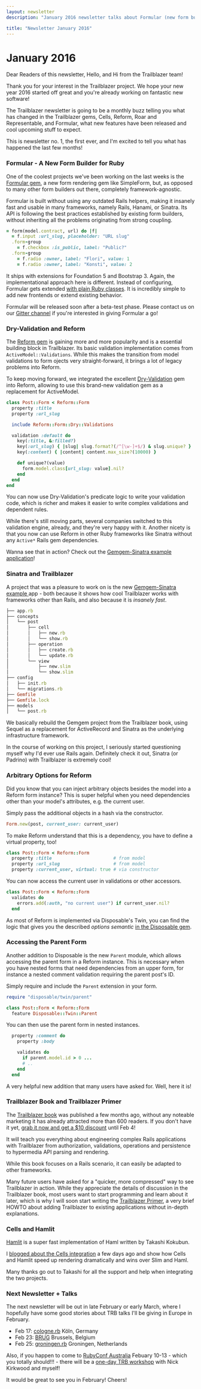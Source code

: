 ```yaml
---
layout: newsletter
description: "January 2016 newsletter talks about Formular (new form builder for Ruby), dry-validation in Reform, Sinatra/TRB, cool but unknown features in Reform and upcoming talks in Europe and Australia."

title: "Newsletter January 2016"
---
```


# January 2016

Dear Readers of this newsletter,
Hello, and Hi from the Trailblazer team!

Thank you for your interest in the Trailblazer project. We hope your new year 2016 started off great and you're already working on fantastic new software!

The Trailblazer newsletter is going to be a monthly buzz telling you what has changed in the Trailblazer gems, Cells, Reform, Roar and Representable, and Formular, what new features have been released and cool upcoming stuff to expect.

This is newsletter no. 1, the first ever, and I'm excited to tell you what has happened the last few months!

### Formular - A New Form Builder for Ruby

One of the coolest projects we've been working on the last weeks is the [Formular gem](https://github.com/apotonick/formular), a new form rendering gem like SimpleForm, but, as opposed to many other form builders out there, completely framework-agnostic.

Formular is built without using any outdated Rails helpers, making it insanely fast and usable in many frameworks, namely Rails, Hanami, or Sinatra. Its API is following the best practices established by existing form builders, without inheriting all the problems originating from strong coupling.

```ruby
= form(model.contract, url) do |f|
  = f.input :url_slug, placeholder: "URL slug"
  .form-group
    = f.checkbox :is_public, label: "Public?"
  .form-group
    = f.radio :owner, label: "Flori", value: 1
    = f.radio :owner, label: "Konsti", value: 2
```

It ships with extensions for Foundation 5 and Bootstrap 3. Again, the implementational approach here is different. Instead of configuring, Formular gets extended [with plain Ruby classes](https://github.com/apotonick/formular/blob/210461c543c63634ddeb69b2db9c326cd0c920da/lib/formular/frontend/bootstrap3.rb). It is incredibly simple to add new frontends or extend existing behavior.

Formular will be released soon after a beta-test phase. Please contact us on our [Gitter channel](http://gitter.im/trailblazer/chat) if you're interested in giving Formular a go!

### Dry-Validation and Reform

The [Reform gem](https://github.com/apotonick/reform) is gaining more and more popularity and is a essential building block in Trailblazer. Its basic validation implementation comes from `ActiveModel::Validations`. While this makes the transition from model validations to form ojects very straight-forward, it brings a lot of legacy problems into Reform.

To keep moving forward, we integrated the excellent [Dry-Validation](https://github.com/dryrb/dry-validation) gem into Reform, allowing to use this brand-new validation gem as a replacement for ActiveModel.

```ruby
class Post::Form < Reform::Form
  property :title
  property :url_slug

  include Reform::Form::Dry::Validations

  validation :default do
    key(:title, &:filled?)
    key(:url_slug) { |slug| slug.format?(/^[\w-]+$/) & slug.unique? }
    key(:content) { |content| content.max_size?(10000) }

    def unique?(value)
      form.model.class[url_slug: value].nil?
    end
  end
end
```

You can now use Dry-Validation's predicate logic to write your validation code, which is richer and makes it easier to write complex validations and dependent rules.

While there's still moving parts, several companies switched to this validation engine, already, and they're very happy with it. Another nicety is that you now can use Reform in other Ruby frameworks like Sinatra without any `Active*` Rails gem dependencies.

Wanna see that in action? Check out the [Gemgem-Sinatra example application](https://github.com/apotonick/gemgem-sinatra/blob/1cfc38533e3cbf7be380d7afacd6c5580cb18614/concepts/post/operation/create.rb#L11)!

### Sinatra and Trailblazer

A project that was a pleasure to work on is the new [Gemgem-Sinatra example ](https://github.com/apotonick/gemgem-sinatra) app - both because it shows how cool Trailblazer works with frameworks other than Rails, and also because it is *insanely fast*.

```ruby
├── app.rb
├── concepts
│   └── post
│       ├── cell
│       │   ├── new.rb
│       │   └── show.rb
│       ├── operation
│       │   ├── create.rb
│       │   └── update.rb
│       └── view
│           ├── new.slim
│           └── show.slim
├── config
│   ├── init.rb
│   └── migrations.rb
├── Gemfile
├── Gemfile.lock
├── models
│   └── post.rb
```

We basically rebuild the Gemgem project from the Trailblazer book, using Sequel as a replacement for ActiveRecord and Sinatra as the underlying infrastructure framework.

In the course of working on this project, I seriously started questioning myself why I'd ever use Rails again. Definitely check it out, Sinatra (or Padrino) with Trailblazer is extremely cool!

### Arbitrary Options for Reform

Did you know that you can inject arbitrary objects besides the model into a Reform form instance? This is super helpful when you need dependencies other than your model's attributes, e.g. the current user.

Simply pass the additional objects in a hash via the constructor.

```ruby
Form.new(post, current_user: current_user)
```

To make Reform understand that this is a dependency, you have to define a virtual property, too!

```ruby
class Post::Form < Reform::Form
  property :title                       # from model
  property :url_slug                    # from model
  property :current_user, virtual: true # via constructor
```

You can now access the current user in validations or other accessors.

```ruby
class Post::Form < Reform::Form
  validates do
    errors.add(:auth, "no current user") if current_user.nil?
  end
```

As most of Reform is implemented via Disposable's Twin, you can find the logic that gives you the described _options semantic_ [in the Disposable gem](https://github.com/apotonick/disposable/blob/3270bd16b0105cc48eb5c414f94b0003e04e78ac/lib/disposable/twin/setup.rb#L27).

### Accessing the Parent Form

Another addition to Disposable is the new `Parent` module, which allows accessing the parent form in a Reform instance. This is necessary when you have nested forms that need dependencies from an upper form, for instance a nested comment validation requiring the parent post's ID.

Simply require and include the `Parent` extension in your form.

```ruby
require "disposable/twin/parent"

class Post::Form < Reform::Form
  feature Disposable::Twin::Parent
```

You can then use the parent form in nested instances.

```ruby
  property :comment do
    property :body

    validates do
      if parent.model.id > 0 ...
      # ..
    end
  end
```

A very helpful new addition that many users have asked for. Well, here it is!

### Trailblazer Book and Trailblazer Primer

The [Trailblazer book](http://trailblazer.to/books/trailblazer) was published a few months ago, without any noteable marketing it has already attracted more than 600 readers. If you don't have it yet, [grab it now and get a $10 discount](http://leanpub.com/trailblazer/c/EPIgtwW2WG0z) until Feb 4!

It will teach you everything about engineering complex Rails applications with Trailblazer from authorization, validations, operations and persistence to hypermedia API parsing and rendering.

While this book focuses on a Rails scenario, it can easily be adapted to other frameworks.

Many future users have asked for a "quicker, more compressed" way to see Trailblazer in action. While they appreciate the details of discussion in the Trailblazer book, most users want to start programming and learn about it later, which is why I will soon start writing the [Trailblazer Primer](http://trailblazer.to/books/trailblazer-primer), a very brief HOWTO about adding Trailblazer to existing applications without in-depth explanations.

### Cells and Hamlit

[Hamlit](https://github.com/k0kubun/hamlit) is a super fast implementation of Haml written by Takashi Kokubun.

I [blogged about the Cells integration](http://nicksda.apotomo.de/2016/01/cells-hamlit-the-fastest-view-engine-around/) a few days ago and show how Cells and Hamlit speed up rendering dramatically and wins over Slim and Haml.

Many thanks go out to Takashi for all the support and help when integrating the two projects.

### Next Newsletter + Talks

The next newsletter will be out in late February or early March, where I hopefully have some good stories about TRB talks I'll be giving in Europe in February.

* Feb 17: [cologne.rb](http://www.colognerb.de/) Köln, Germany
* Feb 23: [BRUG](http://www.meetup.com/brug__/events/228240599/) Brussels, Belgium
* Feb 25: [groningen.rb](http://www.meetup.com/groningen-rb/) Groningen, Netherlands

Also, if you happen to come to [RubyConf Australia](http://rubyconf.org.au/2016) Febuary 10-13 - which you totally should!!! - there will be a [one-day TRB workshop](http://lanyrd.com/2016/rubyconf-au/sdxmxp/) with Nick Kirkwood and myself!

It would be great to see you in February! Cheers!

